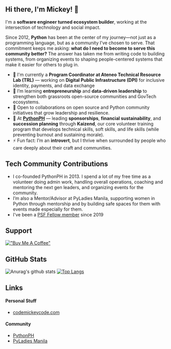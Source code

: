 ## Hi there, I'm Mickey! 👋
I'm a **software engineer turned ecosystem builder**, working at the intersection of technology and social impact.

Since 2012, **Python** has been at the center of my journey—not just as a programming language, but as a community I’ve chosen to serve. That commitment keeps me asking: **what do I need to become to serve this community better?** The answer has taken me from writing code to building systems, from organizing events to shaping people-centered systems that make it easier for others to plug in.

<!--
**codemickeycode/codemickeycode** is a ✨ _special_ ✨ repository because its `README.md` (this file) appears on your GitHub profile.
-->

- 🔭 I'm currently a **Program Coordinator at Ateneo Technical Resource Lab (TRL)** — working on **Digital Public Infrastructure (DPI)** for inclusive identity, payments, and data exchange
- 🌱 I’m learning **entrepreneurship** and **data-driven leadership** to strengthen both grassroots open-source communities and GovTech ecosystems.
- 👯 Open to collaborations on open source and Python community initiatives that grow leadership and resilience.
- 🤝 At **[PythonPH](https://python.ph)** — leading **sponsorships**, **financial sustainability**, and **succession planning** through **Kaizend**, our core volunteer training program that develops technical skills, soft skills, and life skills (while preventing burnout and sustaining morale).
- ⚡ Fun fact: I’m an **introvert**, but I thrive when surrounded by people who care deeply about their craft and communities.

## Tech Community Contributions
- I co-founded PythonPH in 2013. I spend a lot of my free time as a volunteer doing admin work, handling overall operations, coaching and mentoring the next gen leaders, and organizing events for the community.
- I’m also a Mentor/Advisor at PyLadies Manila, supporting women in Python through mentorship and by building safe spaces for them with events made especially for them.
- I've been a [PSF Fellow member](https://pyfound.blogspot.com/2019/08/python-software-foundation-fellow.html) since 2019

## Support
[!["Buy Me A Coffee"](https://www.buymeacoffee.com/assets/img/custom_images/orange_img.png)](https://www.buymeacoffee.com/codemickeycode)

## GitHub Stats
![Anurag's github stats](https://github-readme-stats.vercel.app/api?username=codemickeycode&show_icons=&private_count=true)
[![Top Langs](https://github-readme-stats.vercel.app/api/top-langs/?username=codemickeycode&layout=compact)](https://github.com/anuraghazra/github-readme-stats)


## Links

#### Personal Stuff
- [codemickeycode.com](https://codemickeycode.com)

#### Community
- [PythonPH](https://python.ph)
- [PyLadies Manila](https://pyladiesmanila.github.io)

